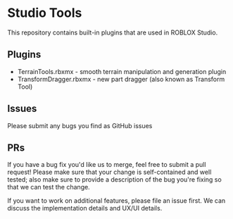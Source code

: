 # Studio Tools

This repository contains built-in plugins that are used in ROBLOX Studio.

## Plugins

* TerrainTools.rbxmx - smooth terrain manipulation and generation plugin
* TransformDragger.rbxmx - new part dragger (also known as Transform Tool)

## Issues

Please submit any bugs you find as GitHub issues

## PRs

If you have a bug fix you'd like us to merge, feel free to submit a pull request! Please make sure that your change is self-contained and well tested; also make sure to provide a description of the bug you're fixing so that we can test the change.

If you want to work on additional features, please file an issue first. We can discuss the implementation details and UX/UI details.
